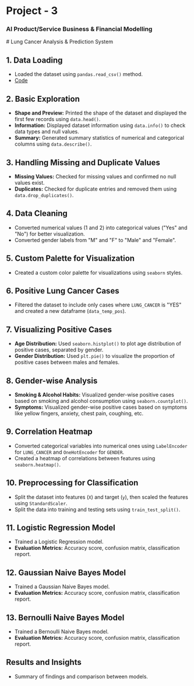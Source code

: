 <h1> Project - 3 </h1>
<h3>AI Product/Service Business & Financial Modelling</h3>
# Lung Cancer Analysis & Prediction System

## 1. Data Loading
- Loaded the dataset using `pandas.read_csv()` method.
- [Code](#link-to-code)

## 2. Basic Exploration
- **Shape and Preview:** Printed the shape of the dataset and displayed the first few records using `data.head()`.
- **Information:** Displayed dataset information using `data.info()` to check data types and null values.
- **Summary:** Generated summary statistics of numerical and categorical columns using `data.describe()`.

## 3. Handling Missing and Duplicate Values
- **Missing Values:** Checked for missing values and confirmed no null values exist.
- **Duplicates:** Checked for duplicate entries and removed them using `data.drop_duplicates()`.

## 4. Data Cleaning
- Converted numerical values (1 and 2) into categorical values ("Yes" and "No") for better visualization.
- Converted gender labels from "M" and "F" to "Male" and "Female".

## 5. Custom Palette for Visualization
- Created a custom color palette for visualizations using `seaborn` styles.

## 6. Positive Lung Cancer Cases
- Filtered the dataset to include only cases where `LUNG_CANCER` is "YES" and created a new dataframe (`data_temp_pos`).

## 7. Visualizing Positive Cases
- **Age Distribution:** Used `seaborn.histplot()` to plot age distribution of positive cases, separated by gender.
- **Gender Distribution:** Used `plt.pie()` to visualize the proportion of positive cases between males and females.

## 8. Gender-wise Analysis
- **Smoking & Alcohol Habits:** Visualized gender-wise positive cases based on smoking and alcohol consumption using `seaborn.countplot()`.
- **Symptoms:** Visualized gender-wise positive cases based on symptoms like yellow fingers, anxiety, chest pain, coughing, etc.

## 9. Correlation Heatmap
- Converted categorical variables into numerical ones using `LabelEncoder` for `LUNG_CANCER` and `OneHotEncoder` for `GENDER`.
- Created a heatmap of correlations between features using `seaborn.heatmap()`.

## 10. Preprocessing for Classification
- Split the dataset into features (`X`) and target (`y`), then scaled the features using `StandardScaler`.
- Split the data into training and testing sets using `train_test_split()`.

## 11. Logistic Regression Model
- Trained a Logistic Regression model.
- **Evaluation Metrics:** Accuracy score, confusion matrix, classification report.

## 12. Gaussian Naive Bayes Model
- Trained a Gaussian Naive Bayes model.
- **Evaluation Metrics:** Accuracy score, confusion matrix, classification report.

## 13. Bernoulli Naive Bayes Model
- Trained a Bernoulli Naive Bayes model.
- **Evaluation Metrics:** Accuracy score, confusion matrix, classification report.

## Results and Insights
- Summary of findings and comparison between models.
